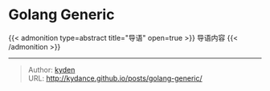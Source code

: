 # Golang Generic


{{< admonition type=abstract title="导语" open=true >}}
导语内容
{{< /admonition >}}

<!--more-->


---

> Author: [kyden](https://github.com/kydance)  
> URL: http://kydance.github.io/posts/golang-generic/  

